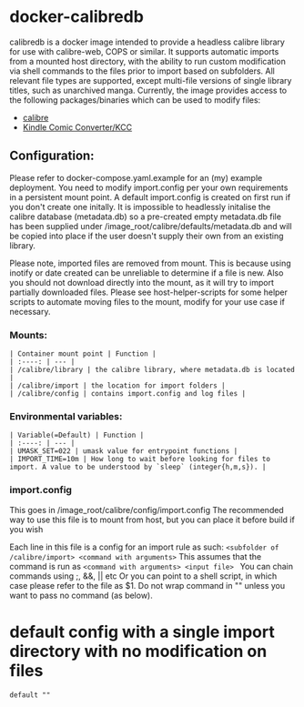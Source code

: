 # docker-calibredb
calibredb is a docker image intended to provide a headless calibre library for use with calibre-web, COPS or similar. It supports automatic imports from a mounted host directory, with the ability to run custom modification via shell commands to the files prior to import based on subfolders. All relevant file types are supported, except multi-file versions of single library titles, such as unarchived manga. Currently, the image provides access to the following packages/binaries which can be used to modify files:

- [calibre](https://manual.calibre-ebook.com/generated/en/cli-index.html)
- [Kindle Comic Converter/KCC](https://github.com/ciromattia/kcc)

## Configuration:
Please refer to docker-compose.yaml.example for an (my) example deployment. You need to modify import.config per your own requirements in a persistent mount point. A default import.config is created on first run if you don't create one initally. It is impossible to headlessly initalise the calibre database (metadata.db) so a pre-created empty metadata.db file has been supplied under /image_root/calibre/defaults/metadata.db and will be copied into place if the user doesn't supply their own from an existing library.

Please note, imported files are removed from mount. This is because using inotify or date created can be unreliable to determine if a file is new. Also you should not download directly into the mount, as it will try to import partially downloaded files. Please see host-helper-scripts for some helper scripts to automate moving files to the mount, modify for your use case if necessary. 

### Mounts: 
    | Container mount point | Function |
    | :----: | --- |
    | /calibre/library | the calibre library, where metadata.db is located |
    | /calibre/import | the location for import folders |
    | /calibre/config | contains import.config and log files |
    
### Environmental variables: 
    | Variable(=Default) | Function | 
    | :----: | --- |
    | UMASK_SET=022 | umask value for entrypoint functions | 
    | IMPORT_TIME=10m | How long to wait before looking for files to import. A value to be understood by `sleep` (integer{h,m,s}). |


### import.config
This goes in /image_root/calibre/config/import.config 
The recommended way to use this file is to mount from host, but you can place it before build if you wish

 Each line in this file is a config for an import rule as such:
       `<subfolder of /calibre/import> <command with arguments>`
This assumes that the command is run as `<command with arguments> <input file> `
You can chain commands using ;, &&, || etc
Or you can point to a shell script, in which case please refer to the file as $1.
Do not wrap command in "" unless you want to pass no command (as below).

# default config with a single import directory with no modification on files
` default "" `
